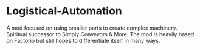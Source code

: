 # Logistical-Automation
A mod focused on using smaller parts to create complex machinery. Spiritual successor to Simply Conveyors & More. The mod is heavily based on Factorio but still hopes to differentiate itself in many ways.
